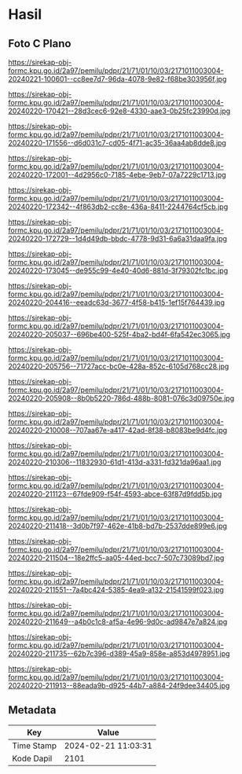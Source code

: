 # Hasil

## Foto C Plano

https://sirekap-obj-formc.kpu.go.id/2a97/pemilu/pdpr/21/71/01/10/03/2171011003004-20240221-100601--cc8ee7d7-96da-4078-9e82-f68be303956f.jpg

https://sirekap-obj-formc.kpu.go.id/2a97/pemilu/pdpr/21/71/01/10/03/2171011003004-20240220-170421--28d3cec6-92e8-4330-aae3-0b25fc23990d.jpg

https://sirekap-obj-formc.kpu.go.id/2a97/pemilu/pdpr/21/71/01/10/03/2171011003004-20240220-171556--d6d031c7-cd05-4f71-ac35-36aa4ab8dde8.jpg

https://sirekap-obj-formc.kpu.go.id/2a97/pemilu/pdpr/21/71/01/10/03/2171011003004-20240220-172001--4d2956c0-7185-4ebe-9eb7-07a7229c1713.jpg

https://sirekap-obj-formc.kpu.go.id/2a97/pemilu/pdpr/21/71/01/10/03/2171011003004-20240220-172342--4f863db2-cc8e-436a-8411-2244764cf5cb.jpg

https://sirekap-obj-formc.kpu.go.id/2a97/pemilu/pdpr/21/71/01/10/03/2171011003004-20240220-172729--1d4d49db-bbdc-4778-9d31-6a6a31daa9fa.jpg

https://sirekap-obj-formc.kpu.go.id/2a97/pemilu/pdpr/21/71/01/10/03/2171011003004-20240220-173045--de955c99-4e40-40d6-881d-3f79302fc1bc.jpg

https://sirekap-obj-formc.kpu.go.id/2a97/pemilu/pdpr/21/71/01/10/03/2171011003004-20240220-204416--eeadc63d-3677-4f58-b415-1ef15f764439.jpg

https://sirekap-obj-formc.kpu.go.id/2a97/pemilu/pdpr/21/71/01/10/03/2171011003004-20240220-205037--696be400-525f-4ba2-bd4f-6fa542ec3065.jpg

https://sirekap-obj-formc.kpu.go.id/2a97/pemilu/pdpr/21/71/01/10/03/2171011003004-20240220-205756--71727acc-bc0e-428a-852c-6105d768cc28.jpg

https://sirekap-obj-formc.kpu.go.id/2a97/pemilu/pdpr/21/71/01/10/03/2171011003004-20240220-205908--8b0b5220-786d-488b-8081-076c3d09750e.jpg

https://sirekap-obj-formc.kpu.go.id/2a97/pemilu/pdpr/21/71/01/10/03/2171011003004-20240220-210008--707aa67e-a417-42ad-8f38-b8083be9d4fc.jpg

https://sirekap-obj-formc.kpu.go.id/2a97/pemilu/pdpr/21/71/01/10/03/2171011003004-20240220-210306--11832930-61d1-413d-a331-fd321da96aa1.jpg

https://sirekap-obj-formc.kpu.go.id/2a97/pemilu/pdpr/21/71/01/10/03/2171011003004-20240220-211123--67fde909-f54f-4593-abce-63f87d9fdd5b.jpg

https://sirekap-obj-formc.kpu.go.id/2a97/pemilu/pdpr/21/71/01/10/03/2171011003004-20240220-211418--3d0b7f97-462e-41b8-bd7b-2537dde899e6.jpg

https://sirekap-obj-formc.kpu.go.id/2a97/pemilu/pdpr/21/71/01/10/03/2171011003004-20240220-211504--18e2ffc5-aa05-44ed-bcc7-507c73089bd7.jpg

https://sirekap-obj-formc.kpu.go.id/2a97/pemilu/pdpr/21/71/01/10/03/2171011003004-20240220-211551--7a4bc424-5385-4ea9-a132-21541599f023.jpg

https://sirekap-obj-formc.kpu.go.id/2a97/pemilu/pdpr/21/71/01/10/03/2171011003004-20240220-211649--a4b0c1c8-af5a-4e96-9d0c-ad9847e7a824.jpg

https://sirekap-obj-formc.kpu.go.id/2a97/pemilu/pdpr/21/71/01/10/03/2171011003004-20240220-211735--62b7c396-d389-45a9-858e-a853d4978951.jpg

https://sirekap-obj-formc.kpu.go.id/2a97/pemilu/pdpr/21/71/01/10/03/2171011003004-20240220-211913--88eada9b-d925-44b7-a884-24f9dee34405.jpg


## Metadata

| Key        | Value               |
| ---------- | ------------------- |
| Time Stamp | 2024-02-21 11:03:31 |
| Kode Dapil | 2101                |



